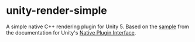 unity-render-simple
===
A simple native C++ rendering plugin for Unity 5. Based on the [sample][1] from
the documentation for Unity's [Native Plugin Interface][2].

[1]: http://docs.unity3d.com/Manual/NativePluginInterface.html
[2]: http://docs.unity3d.com/Manual/NativePluginInterface.html
